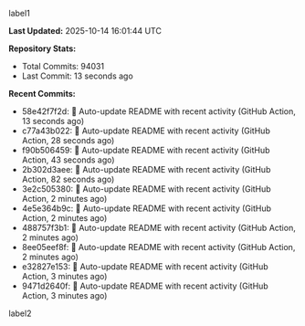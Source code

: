 
label1 
<!-- ACTIVITY_START -->
**Last Updated:** 2025-10-14 16:01:44 UTC

**Repository Stats:**
- Total Commits: 94031
- Last Commit: 13 seconds ago

**Recent Commits:**
- 58e42f7f2d: 🤖 Auto-update README with recent activity (GitHub Action, 13 seconds ago)
- c77a43b022: 🤖 Auto-update README with recent activity (GitHub Action, 28 seconds ago)
- f90b506459: 🤖 Auto-update README with recent activity (GitHub Action, 43 seconds ago)
- 2b302d3aee: 🤖 Auto-update README with recent activity (GitHub Action, 82 seconds ago)
- 3e2c505380: 🤖 Auto-update README with recent activity (GitHub Action, 2 minutes ago)
- 4e5e364b9c: 🤖 Auto-update README with recent activity (GitHub Action, 2 minutes ago)
- 488757f3b1: 🤖 Auto-update README with recent activity (GitHub Action, 2 minutes ago)
- 8ee05eef8f: 🤖 Auto-update README with recent activity (GitHub Action, 2 minutes ago)
- e32827e153: 🤖 Auto-update README with recent activity (GitHub Action, 3 minutes ago)
- 9471d2640f: 🤖 Auto-update README with recent activity (GitHub Action, 3 minutes ago)
<!-- ACTIVITY_END -->

label2
